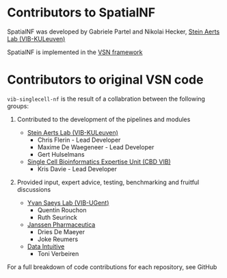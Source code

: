 # Contributors to SpatialNF

SpatialNF was developed by Gabriele Partel and Nikolai Hecker, [Stein Aerts Lab (VIB-KULeuven)](https://www.aertslab.org/)

SpatialNF is implemented in the  [VSN framework](https://github.com/vib-singlecell-nf/vsn-pipelines)


# Contributors to original VSN code

`vib-singlecell-nf` is the result of a collabration between the following groups:

1) Contributed to the development of the pipelines and modules
    - [Stein Aerts Lab (VIB-KULeuven)](https://www.aertslab.org/)
        - Chris Flerin - Lead Developer
        - Maxime De Waegeneer - Lead Developer
        - Gert Hulselmans
    - [Single Cell Bioinformatics Expertise Unit (CBD VIB)](https://cbd.vib.be/research/expertise-units/bioinformatics/)
        - Kris Davie - Lead Developer

2) Provided input, expert advice, testing, benchmarking and fruitful discussions
    - [Yvan Saeys Lab (VIB-UGent)](https://www.irc.ugent.be/index.php?id=yvansaeyshome&_p=)
        - Quentin Rouchon
        - Ruth Seurinck
    - [Janssen Pharmaceutica](https://www.janssen.com/belgium/)
        - Dries De Maeyer
        - Joke Reumers
    - [Data Intuitive](http://www.data-intuitive.com/)
        - Toni Verbeiren


For a full breakdown of code contributions for each repository, see GitHub
